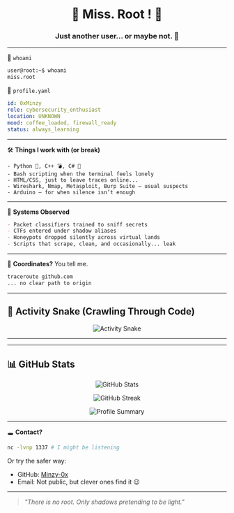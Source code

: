 
<h1 align="center">👾 Miss. Root ! 👾</h1>
<h3 align="center">Just another user... or maybe not. 👀</h3>

---

🧠 `whoami`
```bash
user@root:~$ whoami
miss.root
```

🧬 `profile.yaml`
```yaml
id: 0xMinzy
role: cybersecurity_enthusiast
location: UNKNOWN
mood: coffee_loaded, firewall_ready
status: always_learning
```

---

🛠️ **Things I work with (or break)**  
```plaintext
- Python 🐍, C++ 💣, C# 🖤
- Bash scripting when the terminal feels lonely
- HTML/CSS, just to leave traces online...
- Wireshark, Nmap, Metasploit, Burp Suite – usual suspects
- Arduino – for when silence isn’t enough
```

---

📡 **Systems Observed**
```markdown
- Packet classifiers trained to sniff secrets
- CTFs entered under shadow aliases
- Honeypots dropped silently across virtual lands
- Scripts that scrape, clean, and occasionally... leak
```

---

📍 **Coordinates?**
You tell me.
```bash
traceroute github.com
... no clear path to origin
```

---

## 🐍 Activity Snake (Crawling Through Code)

<p align="center">
  <img src="https://raw.githubusercontent.com/Minzy-0x/Minzy-0x/output/github-contribution-grid-snake.svg" alt="Activity Snake" />
</p>

<!-- Silent serpent tracing commits in the dark... -->
---


---

## 📊 GitHub Stats

<p align="center">
  <img src="https://github-readme-stats.vercel.app/api?username=Minzy-0x&show_icons=true&theme=radical" alt="GitHub Stats" />
</p>
<p align="center">
  <img src="https://github-readme-streak-stats.herokuapp.com/?user=Minzy-0x&theme=radical" alt="GitHub Streak" />
</p>
<p align="center">
  <img src="https://github-profile-summary-cards.vercel.app/api/cards/profile-details?username=Minzy-0x&theme=radical" alt="Profile Summary" />
</p>

---



🕳️ **Contact?**
```bash
nc -lvnp 1337 # I might be listening
```
Or try the safer way:
- GitHub: [Minzy-0x](https://github.com/Minzy-0x)
- Email: Not public, but clever ones find it 😉

---

> *"There is no root. Only shadows pretending to be light."*

<!-- Sometimes the best hacks are hidden in plain text. -->
